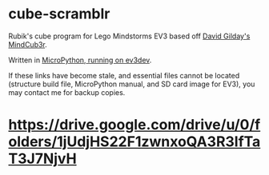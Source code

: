 # cube-scramblr
Rubik's cube program for Lego Mindstorms EV3
based off [David Gilday's MindCub3r](https://www.mindcuber.com/mindcub3r/mindcub3r.html).

Written in [MicroPython, running on ev3dev](https://education.lego.com/en-us/support/mindstorms-ev3/python-for-ev3).

If these links have become stale, and essential files cannot be located (structure build file, 
MicroPython manual, and SD card image for EV3), you may contact me for backup copies.
# https://drive.google.com/drive/u/0/folders/1jUdjHS22F1zwnxoQA3R3IfTaT3J7NjvH
